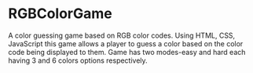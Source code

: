 # RGBColorGame
A color guessing game based on RGB color codes. Using HTML, CSS, JavaScript this game allows a player to guess a color based on the color code being displayed to them. Game has two modes-easy and hard each having 3 and 6 colors options respectively.
